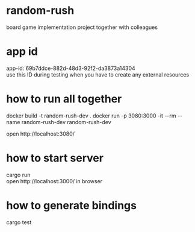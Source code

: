 # random-rush
board game implementation project together with colleagues

# app id
app-id: 69b7ddce-882d-48d3-92f2-da3873a14304 <br />
use this ID during testing when you have to create any external resources

# how to run all together
docker build -t random-rush-dev .
docker run -p 3080:3000 -it --rm --name random-rush-dev random-rush-dev

open http://localhost:3080/

# how to start server
cargo run <br />
open http://localhost:3000/ in browser

# how to generate bindings
cargo test
